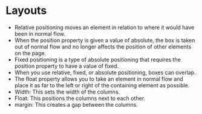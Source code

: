 # Layouts
- Relative positioning moves an element in relation to where it would have been in normal flow.
- When the position property is given a value of absolute, the box is taken out of normal flow and no longer affects the position of other elements on the page.
- Fixed positioning is a type of absolute positioning that requires the position property to have a value of fixed.
- When you use relative, fixed, or absolute positioning, boxes can overlap.
- The float property allows you to take an element in normal flow and place it as far to the left or right of the containing element as possible.
- Width: This sets the width of the columns.
- Float: This positions the columns next to each other.
- margin: This creates a gap between the columns.


















